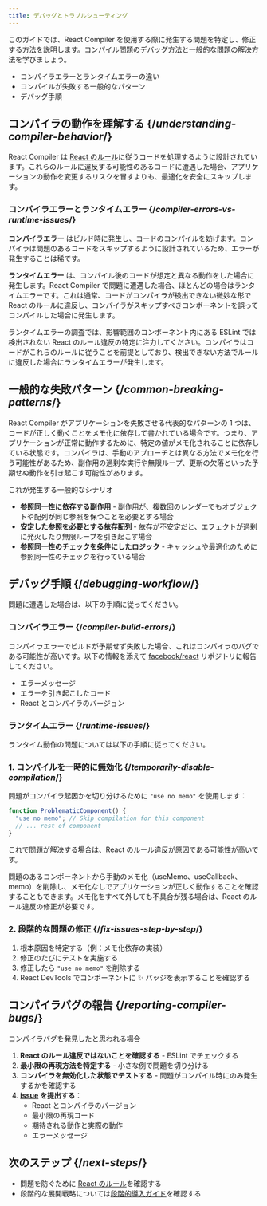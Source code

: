 ```yaml
---
title: デバッグとトラブルシューティング
---
```


<Intro>
このガイドでは、React Compiler を使用する際に発生する問題を特定し、修正する方法を説明します。コンパイル問題のデバッグ方法と一般的な問題の解決方法を学びましょう。
</Intro>

<YouWillLearn>

* コンパイラエラーとランタイムエラーの違い
* コンパイルが失敗する一般的なパターン
* デバッグ手順

</YouWillLearn>

## コンパイラの動作を理解する {/*understanding-compiler-behavior*/}

React Compiler は [React のルール](/reference/rules)に従うコードを処理するように設計されています。これらのルールに違反する可能性のあるコードに遭遇した場合、アプリケーションの動作を変更するリスクを冒すよりも、最適化を安全にスキップします。

### コンパイラエラーとランタイムエラー {/*compiler-errors-vs-runtime-issues*/}

**コンパイラエラー** はビルド時に発生し、コードのコンパイルを妨げます。コンパイラは問題のあるコードをスキップするように設計されているため、エラーが発生することは稀です。

**ランタイムエラー** は、コンパイル後のコードが想定と異なる動作をした場合に発生します。React Compiler で問題に遭遇した場合、ほとんどの場合はランタイムエラーです。これは通常、コードがコンパイラが検出できない微妙な形で React のルールに違反し、コンパイラがスキップすべきコンポーネントを誤ってコンパイルした場合に発生します。

ランタイムエラーの調査では、影響範囲のコンポーネント内にある ESLint では検出されない React のルール違反の特定に注力してください。コンパイラはコードがこれらのルールに従うことを前提としており、検出できない方法でルールに違反した場合にランタイムエラーが発生します。


## 一般的な失敗パターン {/*common-breaking-patterns*/}

React Compiler がアプリケーションを失敗させる代表的なパターンの 1 つは、コードが正しく動くことをメモ化に依存して書かれている場合です。つまり、アプリケーションが正常に動作するために、特定の値がメモ化されることに依存している状態です。コンパイラは、手動のアプローチとは異なる方法でメモ化を行う可能性があるため、副作用の過剰な実行や無限ループ、更新の欠落といった予期せぬ動作を引き起こす可能性があります。

これが発生する一般的なシナリオ

- **参照同一性に依存する副作用** - 副作用が、複数回のレンダーでもオブジェクトや配列が同じ参照を保つことを必要とする場合
- **安定した参照を必要とする依存配列** - 依存が不安定だと、エフェクトが過剰に発火したり無限ループを引き起こす場合
- **参照同一性のチェックを条件にしたロジック** - キャッシュや最適化のために参照同一性のチェックを行っている場合

## デバッグ手順 {/*debugging-workflow*/}

問題に遭遇した場合は、以下の手順に従ってください。

### コンパイラエラー {/*compiler-build-errors*/}

コンパイラエラーでビルドが予期せず失敗した場合、これはコンパイラのバグである可能性が高いです。以下の情報を添えて [facebook/react](https://github.com/facebook/react/issues) リポジトリに報告してください。
- エラーメッセージ
- エラーを引き起こしたコード
- React とコンパイラのバージョン

### ランタイムエラー {/*runtime-issues*/}

ランタイム動作の問題については以下の手順に従ってください。

### 1. コンパイルを一時的に無効化 {/*temporarily-disable-compilation*/}

問題がコンパイラ起因かを切り分けるために `"use no memo"` を使用します：

```js
function ProblematicComponent() {
  "use no memo"; // Skip compilation for this component
  // ... rest of component
}
```

これで問題が解決する場合は、React のルール違反が原因である可能性が高いです。

問題のあるコンポーネントから手動のメモ化（useMemo、useCallback、memo）を削除し、メモ化なしでアプリケーションが正しく動作することを確認することもできます。メモ化をすべて外しても不具合が残る場合は、React のルール違反の修正が必要です。

### 2. 段階的な問題の修正 {/*fix-issues-step-by-step*/}

1. 根本原因を特定する（例：メモ化依存の実装）
2. 修正のたびにテストを実施する
3. 修正したら `"use no memo"` を削除する
4. React DevTools でコンポーネントに ✨ バッジを表示することを確認する

## コンパイラバグの報告 {/*reporting-compiler-bugs*/}

コンパイラバグを発見したと思われる場合

1. **React のルール違反ではないことを確認する** - ESLint でチェックする
2. **最小限の再現方法を特定する** - 小さな例で問題を切り分ける
3. **コンパイラを無効化した状態でテストする** - 問題がコンパイル時にのみ発生するかを確認する
4. **[issue](https://github.com/facebook/react/issues/new?template=compiler_bug_report.yml) を提出する**：
   - React とコンパイラのバージョン
   - 最小限の再現コード
   - 期待される動作と実際の動作
   - エラーメッセージ

## 次のステップ {/*next-steps*/}

- 問題を防ぐために [React のルール](/reference/rules)を確認する
- 段階的な展開戦略については[段階的導入ガイド](/learn/react-compiler/incremental-adoption)を確認する